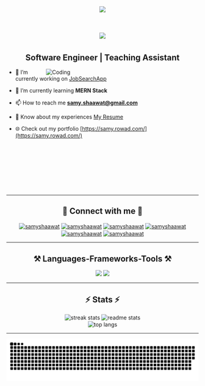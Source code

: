 <div align="center">
  <img src="https://visitor-badge.laobi.icu/badge?page_id=SamyShaawat.visitor-badge&left_text=Profile%20Views%20" />
  <h1>
    <img src="https://readme-typing-svg.herokuapp.com/?font=Righteous&size=35&center=true&vCenter=true&width=600&height=70&duration=4500&lines=Hi+There!+👋;+I'm+Samy+Mostafa!;I'm+a+Teaching+Assistant+at+EJUST;I'm+a+Web+Developer;I'm+a+Software+Engineer;" />
  </h1>
  <h2>Software Engineer | Teaching Assistant</h2>
</div>
<img align="right" alt="Coding"  width="400" src="https://cdn.dribbble.com/users/1162077/screenshots/3848914/programmer.gif"/>



<div align="left">
  
- 🔭 I’m currently working on [JobSearchApp](https://github.com/SamyShaawat/JobSearchApp)

- 🌱 I’m currently learning **MERN Stack**

- 📫 How to reach me **samy.shaawat@gmail.com**

- 📄 Know about my experiences [My Resume](https://drive.google.com/file/d/1zm99PtYOtdqc4hZ_X0AGtelxCoW7Vvb4/view?usp=drive_link)

- 🌐 Check out my portfolio [https://samy.rowad.com/](https://samy.rowad.com/)

<br/> <br/> <br/> <br/> <br/>  <br/> <br/>
<hr />
 <div align="center"> 
<h2>🌟 Connect with me 🌟</h2>
<a href="mailto:samy.shaawat@gmail.com" target="_blank" title="Email"><img align="center" src="https://upload.wikimedia.org/wikipedia/commons/7/7e/Gmail_icon_%282020%29.svg" alt="samyshaawat" height="40" width="40" /></a>
<a href="https://github.com/SamyShaawat" target="_blank" title="GitHub"><img align="center" src="https://skillicons.dev/icons?i=github" alt="samyshaawat" height="40" width="40" /></a>
<a href="https://www.linkedin.com/in/samyshaawat/" target="_blank" title="LinkedIn"><img align="center" src="https://upload.wikimedia.org/wikipedia/commons/thumb/f/f8/LinkedIn_icon_circle.svg/108px-LinkedIn_icon_circle.svg.png" alt="samyshaawat" height="40" width="40" /></a>
<a href="https://www.instagram.com/samy_m0stafa/" target="_blank" title="Instagram"><img align="center" src="https://raw.githubusercontent.com/rahuldkjain/github-profile-readme-generator/master/src/images/icons/Social/instagram.svg" alt="samyshaawat" height="30" width="40" /></a>
<a href="https://www.facebook.com/SamyM0stafa" target="_blank" title="Facebook"><img align="center" src="https://github.com/rahuldkjain/github-profile-readme-generator/blob/master/src/images/icons/Social/facebook.svg" alt="samyshaawat" height="30" width="40" /></a>
<a href="https://twitter.com/SamyShaawat" target="_blank" title="Twitter"><img align="center" src="https://upload.wikimedia.org/wikipedia/commons/thumb/5/5a/X_icon_2.svg/2048px-X_icon_2.svg.png" alt="samyshaawat" height="40" width="40" /></a>

</div>
</div>
<hr/>


<h2 align="center">⚒️ Languages-Frameworks-Tools ⚒️</h2>
<div align="center">
    <img src="https://skillicons.dev/icons?i=py,c,cpp,dart,express,nodejs,github,git,html,css,js,bootstrap,tailwind" />
    <img src="https://skillicons.dev/icons?i=mysql,mongodb,sqlite,firebase,postman,vscode,pytorch,tensorflow,flutter,react,linux,latex" />
</div>

<hr/>

<h2 align="center">⚡ Stats ⚡</h2>
<div align=center>
  <img width=390 src="https://github-readme-streak-stats-salesp07.vercel.app/?user=SamyShaawat&count_private=false&theme=react&border_radius=10" alt="streak stats"/>
  <img width="390" src="https://github-readme-stats.vercel.app/api?username=SamyShaawat&show_icons=true&theme=react&border=10&include_all_commits=false&count_private=false" alt="readme stats" />
  <br/>
  <img width=325 align="center" src="https://github-readme-stats-salesp07.vercel.app/api/top-langs/?username=SamyShaawat&hide=HTML&langs_count=8&layout=compact&theme=react&border_radius=10&size_weight=0.5&count_weight=0.5&exclude_repo=github-readme-stats" alt="top langs" />
</div>
<hr/>

<picture>
  <source media="(prefers-color-scheme: dark)" srcset="https://raw.githubusercontent.com/SamyShaawat/SamyShaawat/output/github-snake-dark.svg" />
  <source media="(prefers-color-scheme: light)" srcset="https://raw.githubusercontent.com/SamyShaawat/SamyShaawat/output/github-snake.svg" />
  <img alt="github-snake" src="https://raw.githubusercontent.com/SamyShaawat/SamyShaawat/output/github-snake.svg" />
</picture>
